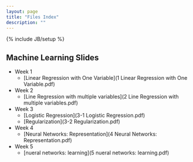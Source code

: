 ```yaml
---
layout: page
title: "Files Index"
description: ""
---
```

{% include JB/setup %}

## Machine Learning Slides

* Week 1
    * [Linear Regression with One Variable](1 Linear Regression with One Variable.pdf)
* Week 2
    * [Line Regression with multiple variables](2 Line Regression with multiple variables.pdf)
* Week 3
    * [Logistic Regression](3-1 Logistic Regression.pdf)
    * [Regularization](3-2 Regularization.pdf)
* Week 4
    * [Neural Networks: Representation](4 Neural Networks: Representation.pdf)
* Week 5
    * [nueral networks: learning](5 nueral networks: learning.pdf)